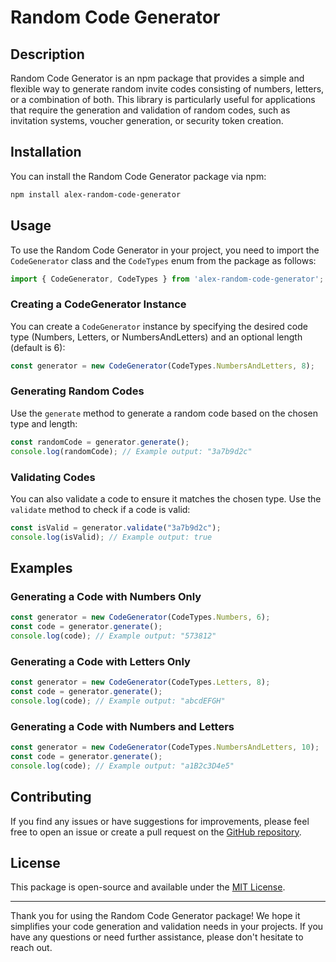 # Random Code Generator

## Description

Random Code Generator is an npm package that provides a simple and flexible way to generate random invite codes consisting of numbers, letters, or a combination of both. This library is particularly useful for applications that require the generation and validation of random codes, such as invitation systems, voucher generation, or security token creation.

## Installation

You can install the Random Code Generator package via npm:

```bash
npm install alex-random-code-generator
```

## Usage

To use the Random Code Generator in your project, you need to import the `CodeGenerator` class and the `CodeTypes` enum from the package as follows:

```javascript
import { CodeGenerator, CodeTypes } from 'alex-random-code-generator';
```

### Creating a CodeGenerator Instance

You can create a `CodeGenerator` instance by specifying the desired code type (Numbers, Letters, or NumbersAndLetters) and an optional length (default is 6):

```javascript
const generator = new CodeGenerator(CodeTypes.NumbersAndLetters, 8);
```

### Generating Random Codes

Use the `generate` method to generate a random code based on the chosen type and length:

```javascript
const randomCode = generator.generate();
console.log(randomCode); // Example output: "3a7b9d2c"
```

### Validating Codes

You can also validate a code to ensure it matches the chosen type. Use the `validate` method to check if a code is valid:

```javascript
const isValid = generator.validate("3a7b9d2c");
console.log(isValid); // Example output: true
```

## Examples

### Generating a Code with Numbers Only

```javascript
const generator = new CodeGenerator(CodeTypes.Numbers, 6);
const code = generator.generate();
console.log(code); // Example output: "573812"
```

### Generating a Code with Letters Only

```javascript
const generator = new CodeGenerator(CodeTypes.Letters, 8);
const code = generator.generate();
console.log(code); // Example output: "abcdEFGH"
```

### Generating a Code with Numbers and Letters

```javascript
const generator = new CodeGenerator(CodeTypes.NumbersAndLetters, 10);
const code = generator.generate();
console.log(code); // Example output: "a1B2c3D4e5"
```

## Contributing

If you find any issues or have suggestions for improvements, please feel free to open an issue or create a pull request on the [GitHub repository](https://github.com/alexthegreat194/final-assignment).

## License

This package is open-source and available under the [MIT License](https://opensource.org/licenses/MIT).

---

Thank you for using the Random Code Generator package! We hope it simplifies your code generation and validation needs in your projects. If you have any questions or need further assistance, please don't hesitate to reach out.